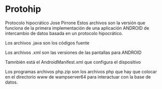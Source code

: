 # Protohip
Protocolo hipocrático Jose Pirrone
Estos archivos son la versión que funciona de la primera implementación de una aplicación ANDROID 
de intercambio de datos basada en un protocolo hipocrático.

Los archivos .java son los códigos fuente

Los archivos .xml son las versiones de las pantallas para ANDROID

Tamnbién está el AndroidManifest.xml que configura el dispositivo

Los programas archivos php.zip son los archivos php que hay que colocar en el directorio www de wampserver64 
para interactuar con la base de datos.
